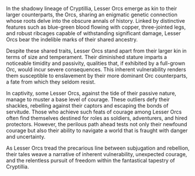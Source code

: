 In the shadowy lineage of Cryptillia, Lesser Orcs emerge as kin to their larger counterparts, the Orcs, sharing an enigmatic genetic connection whose roots delve into the obscure annals of history. Linked by distinctive features such as blue-green blood flowing with copper, three-jointed legs, and robust ribcages capable of withstanding significant damage, Lesser Orcs bear the indelible marks of their shared ancestry.

Despite these shared traits, Lesser Orcs stand apart from their larger kin in terms of size and temperament. Their diminished stature imparts a noticeable timidity and passivity, qualities that, if exhibited by a full-grown Orc, would incur severe consequences. This inherent vulnerability renders them susceptible to enslavement by their more dominant Orc counterparts, a fate from which they seldom resist.

In captivity, some Lesser Orcs, against the tide of their passive nature, manage to muster a base level of courage. These outliers defy their shackles, rebelling against their captors and escaping the bonds of servitude. Those who achieve such feats of courage among Lesser Orcs often find themselves destined for roles as soldiers, adventurers, and hired protectors. However, the perilous path ahead tests not only their newfound courage but also their ability to navigate a world that is fraught with danger and uncertainty.

As Lesser Orcs tread the precarious line between subjugation and rebellion, their tales weave a narrative of inherent vulnerability, unexpected courage, and the relentless pursuit of freedom within the fantastical tapestry of Cryptillia.